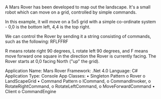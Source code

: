 
A Mars Rover has been developed to map out the landscape. It's a small robot which can move on a grid, controlled by simple commands.

In this example, it will move on a 5x5 grid with a simple co-ordinate system - 0,0 is the bottom left, 4,4 is the top right.

We can control the Rover by sending it a string consisting of commands, such as the following: RFLFFRF

R means rotate right 90 degrees, L rotate left 90 degrees, and F means move forward one square in the direction the Rover is currently facing. The Rover starts at 0,0 facing North ("up" the grid).


Application Name: Mars Rover
Framework: .Net 4.0
Language: C#
Application Type: Console App
Classes: 
•	Singleton Pattern
o	Rover
o	LandScapeGrid
•	Command Pattern
o	ICommand, 
o	CommandInvoker, 
o	RotateRightCommand, 
o	RotateLeftCommand, 
o	MoveForwardCommand 
•	Client
o	CommandEngine






